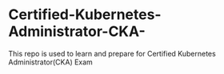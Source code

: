 # Certified-Kubernetes-Administrator-CKA-
This repo is used to learn and prepare for Certified Kubernetes Administrator(CKA) Exam
